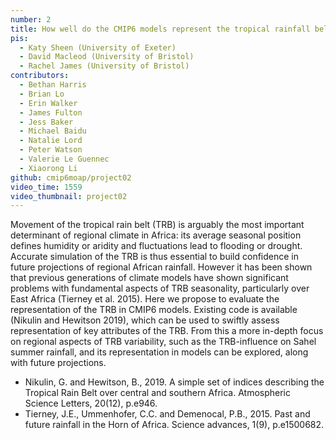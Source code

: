 ```yaml
---
number: 2
title: How well do the CMIP6 models represent the tropical rainfall belt over Africa?
pis: 
  - Katy Sheen (University of Exeter)
  - David Macleod (University of Bristol)
  - Rachel James (University of Bristol)
contributors:
  - Bethan Harris
  - Brian Lo
  - Erin Walker
  - James Fulton
  - Jess Baker
  - Michael Baidu
  - Natalie Lord
  - Peter Watson
  - Valerie Le Guennec
  - Xiaorong Li
github: cmip6moap/project02
video_time: 1559
video_thumbnail: project02
---
```


Movement of the tropical rain belt (TRB) is arguably the most important
determinant of regional climate in Africa: its average seasonal position defines
humidity or aridity and fluctuations lead to flooding or drought. Accurate
simulation of the TRB is thus essential to build confidence in future
projections of regional African rainfall. However it has been shown that
previous generations of climate models have shown significant problems with
fundamental aspects of TRB seasonality, particularly over East Africa (Tierney
et al. 2015). Here we propose to evaluate the representation of the TRB in CMIP6
models. Existing code is available (Nikulin and Hewitson 2019), which can be
used to swiftly assess representation of key attributes of the TRB. From this a
more in-depth focus on regional aspects of TRB variability, such as the
TRB-influence on Sahel summer rainfall, and its representation in models can be
explored, along with future projections.

- Nikulin, G. and Hewitson, B., 2019. A simple set of indices describing the
  Tropical Rain Belt over central and southern Africa. Atmospheric Science
  Letters, 20(12), p.e946.
- Tierney, J.E., Ummenhofer, C.C. and  Demenocal, P.B., 2015. Past and future
  rainfall in the Horn of Africa. Science advances, 1(9), p.e1500682.
